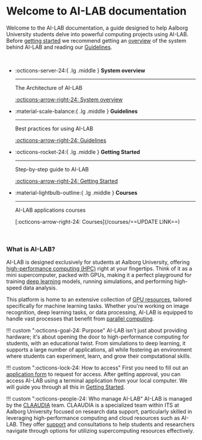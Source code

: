 <div id="service-window-warning" style="display: none;" markdown>
!!! warning "<span id="time-to-window"></span> to the next service window"

    We will be performing a scheduled maintenance on AI-LAB. The routine maintenance will take place <span id="service-date" style="font-weight: bold;"></span> between <span style="font-weight: bold;">00:01 and 23:59</span>. AI-LAB will be unavailable throughout most of the day. You can still submit new jobs until the beginning of the service window. For jobs that may exceed the service window, please ensure to set a maximum runtime using the parameter `--time` that concludes before <span style="font-weight: bold;">23:59</span> the day preceding the service window. Read more about the `--time` parameter [here](/additional-guides/setting-a-time-limit). Otherwise, these jobs will not be able to start until after the maintenance period. You will receive email notifications ==1 month, 14 days, and 1 day== prior to the scheduled maintenance window.
 
    If you have any further questions please refer your question to CLAAUDIA through the [AAU service portal](https://www.serviceportal.aau.dk/).

</div>

# Welcome to AI-LAB documentation

Welcome to the AI-LAB documentation, a guide designed to help Aalborg University students delve into powerful computing projects using AI-LAB. Before [getting started](getting-started/preperation.md) we recommend getting an [overview](system-overview.md) of the system behind AI-LAB and reading our [Guidelines](guidelines.md).

<br>

<div class="grid cards" markdown>

-   :octicons-server-24:{ .lg .middle } __System overview__

    ---

    The Architecture of AI-LAB

    [:octicons-arrow-right-24: System overview](/system-overview)

-   :material-scale-balance:{ .lg .middle } __Guidelines__

    ---

    Best practices for using AI-LAB

    [:octicons-arrow-right-24: Guidelines](/guidelines)

-   :octicons-rocket-24:{ .lg .middle } __Getting Started__

    ---

    Step-by-step guide to AI-LAB

    [:octicons-arrow-right-24: Getting Started](/getting-started/preperation)

-   :material-lightbulb-outline:{ .lg .middle } __Courses__

    ---

    AI-LAB applications courses

    [:octicons-arrow-right-24: Courses](/courses/==UPDATE LINK==)

</div>

<br>

### What is AI-LAB?
AI-LAB is designed exclusively for students at Aalborg University, offering [high-performance computing (HPC)](https://www.researcher.aau.dk/guides/research-data/high-performance-computing/introduction-to-hpc) right at your fingertips. Think of it as a mini supercomputer, packed with GPUs, making it a perfect playground for training [deep learning](/glossery/#deep-learning) models, running simulations, and performing high-speed data analysis.

This platform is home to an extensive collection of [GPU resources](/system-overview/#overview-of-compute-nodes), tailored specifically for machine learning tasks. Whether you're working on image recognition, deep learning tasks, or data processing, AI-LAB is equipped to handle vast processes that benefit from [parallel computing](/glossery/#parallel-computing).

!!! custom "<span class="custom-callout-icon">:octicons-goal-24: Purpose</span>"
    AI-LAB isn't just about providing hardware; it's about opening the door to high-performance computing for students, with an educational twist. From simulations to deep learning, it supports a large number of applications, all while fostering an environment where students can experiment, learn, and grow their computational skills.

!!! custom "<span class="custom-callout-icon">:octicons-lock-24: How to access</span>"
    First you need to fill out an [application form](https://forms.office.com/e/caEhCRmqVN) to request for access. After getting approval, you can access AI-LAB using a terminal application from your local computer. We will guide you through all this in [Getting Started](/getting-started/preperation).

!!! custom "<span class="custom-callout-icon">:octicons-people-24: Who manage AI-LAB</span>"
    AI-LAB is managed by the [CLAAUDIA](https://www.researcher.aau.dk/contact/claaudia) team. CLAAUDIA is a specialized team within ITS at Aalborg University focused on research data support, particularly skilled in leveraging high-performance computing and cloud resources such as AI-LAB. They offer [support](/support) and consultations to help students and researchers navigate through options for utilizing supercomputing resources effectively.

<script src="javascripts/serviceWindow.js"></script>
